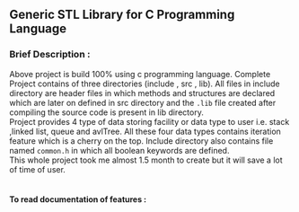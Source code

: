 ## Generic STL Library for C Programming Language<br>
### Brief Description :<br>
Above project is build 100% using c programming language. Complete Project contains of three directories (include , src , lib). 
All files in include directory are header files in which methods and structures are declared which are later on defined in src directory 
and the ```.lib``` file created after compiling the source code is present in lib directory.<br>Project provides 4 type of data storing facility or 
data type to user i.e. stack ,linked list, queue and avlTree. All these four data types contains iteration feature which is a cherry on the top. Include
 directory also contains file named ```common.h``` in which all boolean keywords are defined.<br>This whole project took me almost 1.5 month to create but
 it will save a lot of time of user.<br><br> 
 #### To read documentation of features :<br><br><br><br>
 
